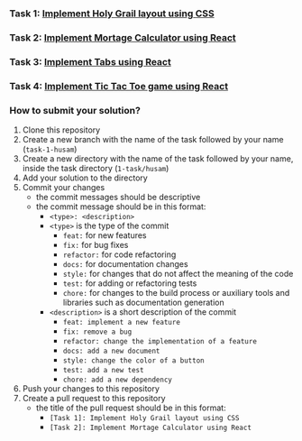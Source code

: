 ### Task 1: [Implement Holy Grail layout using CSS](1-task%2FREADME.md)

### Task 2: [Implement Mortage Calculator using React](2-task%2FREADME.md)

### Task 3: [Implement Tabs using React](3-task%2FREADME.md)

### Task 4: [Implement Tic Tac Toe game using React](4-task%2FREADME.md)

### How to submit your solution?

1. Clone this repository
2. Create a new branch with the name of the task followed by your
   name (`task-1-husam`)
3. Create a new directory with the name of the task followed by your name,
   inside the task directory (`1-task/husam`)
4. Add your solution to the directory
5. Commit your changes
    - the commit messages should be descriptive
    - the commit message should be in this format:
        - `<type>: <description>`
        - `<type>` is the type of the commit
            - `feat:` for new features
            - `fix:` for bug fixes
            - `refactor:` for code refactoring
            - `docs:` for documentation changes
            - `style:` for changes that do not affect the meaning of the
              code
            - `test:` for adding or refactoring tests
            - `chore:` for changes to the build process or auxiliary
              tools and
              libraries such as documentation generation
        - `<description>` is a short description of the commit
            - `feat: implement a new feature`
            - `fix: remove a bug`
            - `refactor: change the implementation of a feature`
            - `docs: add a new document`
            - `style: change the color of a button`
            - `test: add a new test`
            - `chore: add a new dependency`
6. Push your changes to this repository
7. Create a pull request to this repository
    - the title of the pull request should be in this format:
        - `[Task 1]: Implement Holy Grail layout using CSS`
        - `[Task 2]: Implement Mortage Calculator using React`
